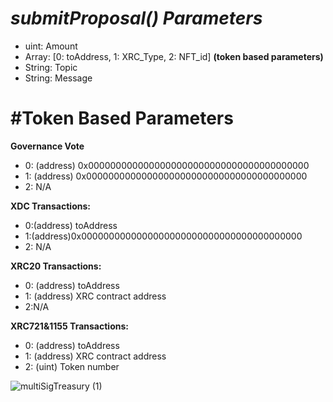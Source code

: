 # ***submitProposal()*** *Parameters*
- uint: Amount 
- Array: [0: toAddress, 1: XRC_Type, 2: NFT_id] **(token based parameters)**
- String: Topic 
- String: Message

# #Token Based Parameters
**Governance Vote**
- 0: (address) 0x0000000000000000000000000000000000000000
- 1: (address) 0x0000000000000000000000000000000000000000
- 2: N/A

**XDC Transactions:**
- 0:(address) toAddress
- 1:(address)0x0000000000000000000000000000000000000000 
- 2: N/A

**XRC20  Transactions:**
- 0: (address) toAddress
- 1: (address) XRC contract address
- 2:N/A

**XRC721&1155 Transactions:**
 - 0: (address) toAddress
- 1: (address) XRC contract address
- 2: (uint) Token number



![multiSigTreasury (1)](https://user-images.githubusercontent.com/16103963/175453972-a67d397f-2dcf-4099-8d43-dafad21ab17b.png)
